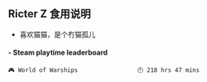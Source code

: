 ## Ricter Z 食用说明
- 喜欢猫猫，是个冇猫孤儿

<!-- steam-box start -->
#### - Steam playtime leaderboard
```text
🎮 World of Warships                 🕘 218 hrs 47 mins
```
<!-- Powered by https://github.com/YouEclipse/steam-box . -->
<!-- steam-box end -->
